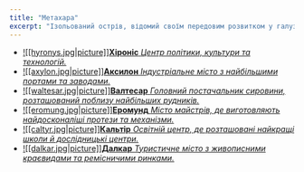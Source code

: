 ```yaml
---
title: "Метахара"
excerpt: "Ізольований острів, відомий своїм передовим розвитком у галузі технологій, особливо металургії. Розташований посеред безкрайого океану, острів обрав політику самоізоляції, щоб уникнути військових конфліктів і не допустити поширення своїх передових знань на інші території."
---
```


- [![[hyronys.jpg|picture]]**Хіроніс** *Центр політики, культури та технологій.*](/city/hyronys)
- [![[axylon.jpg|picture]]**Аксилон** *Індустріальне місто з найбільшими портами та заводами.*](/city/axylon)
- [![[waltesar.jpg|picture]]**Валтесар** *Головний постачальник сировини, розташований поблизу найбільших рудників.*](/city/waltesar)
- [![[eromung.jpg|picture]]**Еромунд** *Місто майстрів, де виготовляють найдосконаліші протези та механізми.*](/city/eromung)
- [![[caltyr.jpg|picture]]**Кальтір** *Освітній центр, де розташовані найкращі школи й дослідницькі центри.*](/city/caltyr)
- [![[dalkar.jpg|picture]]**Далкар** *Туристичне місто з живописними краєвидами та ремісничими ринками.*](/city/dalkar)
